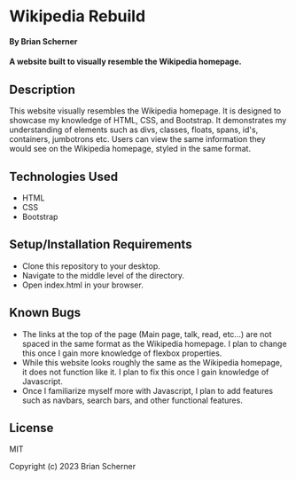 # Wikipedia Rebuild

#### By Brian Scherner

#### A website built to visually resemble the Wikipedia homepage.

## Description

This website visually resembles the Wikipedia homepage. It is designed to showcase my knowledge of HTML, CSS, and Bootstrap. It demonstrates my understanding of elements such as divs, classes, floats, spans, id's, containers, jumbotrons etc. Users can view the same information they would see on the Wikipedia homepage, styled in the same format.

## Technologies Used

* HTML
* CSS
* Bootstrap

## Setup/Installation Requirements

* Clone this repository to your desktop.
* Navigate to the middle level of the directory.
* Open index.html in your browser.

## Known Bugs

* The links at the top of the page (Main page, talk, read, etc...) are not spaced in the same format as the Wikipedia homepage. I plan to change this once I gain more knowledge of flexbox properties.
* While this website looks roughly the same as the Wikipedia homepage, it does not function like it. I plan to fix this once I gain knowledge of Javascript.
* Once I familiarize myself more with Javascript, I plan to add features such as navbars, search bars, and other functional features.

## License

MIT

Copyright (c) 2023 Brian Scherner

